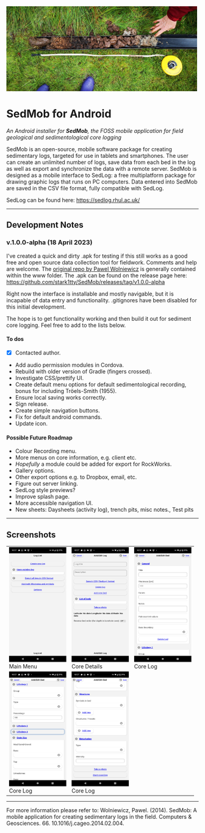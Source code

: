 <img src="https://github.com/stark1tty/SedMob/raw/master/developer/Banner/core.jpg" alt="Banner" width="500"/>

SedMob for Android
======
*An Android installer for **SedMob**, the FOSS mobile application for field geological and sedimentological core logging*

SedMob is an open-source, mobile software package for creating sedimentary logs, targeted for use in tablets and smartphones. The user can create an unlimited number of logs, save data from each bed in the log as well as export and synchronize the data with a remote server. SedMob is designed as a mobile interface to SedLog: a free multiplatform package for drawing graphic logs that runs on PC computers. Data entered into SedMob are saved in the CSV file format, fully compatible with SedLog.

SedLog can be found here: https://sedlog.rhul.ac.uk/

---

## Development Notes

### v.1.0.0-alpha (18 April 2023) 

I've created a quick and dirty .apk for testing if this still works as a good free and open source data collection tool for fieldwork. Comments and help are welcome. The [original repo by Pawel Wolniewicz](https://github.com/pwlw/SedMob) is generally contained within the www folder. The .apk can be found on the release page here: https://github.com/stark1tty/SedMob/releases/tag/v1.0.0-alpha

Right now the interface is installable and mostly navigable, but it is incapable of data entry and functionality. .gitignores have been disabled for this initial development.

The hope is to get functionality working and then build it out for sediment core logging. Feel free to add to the lists below.

#### To dos
- [x] Contacted author.
- Add audio permission modules in Cordova.
- Rebuild with older version of Gradle (fingers crossed).
- Investigate CSS/prettify UI.
- Create default menu options for default sedimentological recording, bonus for including Tröels-Smith (1955).
- Ensure local saving works correctly.
- Sign release.
- Create simple navigation buttons.
- Fix for default android commands.
- Update icon.

#### Possible Future Roadmap
- Colour Recording menu.
- More menus on core information, e.g. client etc.
- *Hopefully* a module could be added for export for RockWorks.
- Gallery options.
- Other export options e.g. to Dropbox, email, etc.
- Figure out server linking.
- SedLog style previews?
- Improve splash page.
- More accessible navigation UI.
- New sheets: Daysheets (activity log), trench pits, misc notes., Test pits

---

## Screenshots

<center>
<table>
  <tr>
    <td><a href="https://github.com/stark1tty/SedMob/raw/master/developer/Screenshots/2023-03/Screenshot_20230419-105712.png"><img src="https://github.com/stark1tty/SedMob/raw/master/developer/Screenshots/2023-03/Screenshot_20230419-105712.png" alt="Screenshot 1" width="150" height="300"></a><br> Main Menu</td>
    <td><a href="https://github.com/stark1tty/SedMob/raw/master/developer/Screenshots/2023-03/Screenshot_20230419-105720.png"><img src="https://github.com/stark1tty/SedMob/raw/master/developer/Screenshots/2023-03/Screenshot_20230419-105720.png" alt="Screenshot 2" width="150" height="300"></a><br> Core Details</td>
    <td><a href="https://github.com/stark1tty/SedMob/raw/master/developer/Screenshots/2023-03/Screenshot_20230419-105729.png"><img src="https://github.com/stark1tty/SedMob/raw/master/developer/Screenshots/2023-03/Screenshot_20230419-105729.png" alt="Screenshot 3" width="150" height="300"></a><br>Core Log</td>
  </tr>
  <tr>
    <td><a href="https://github.com/stark1tty/SedMob/raw/master/developer/Screenshots/2023-03/Screenshot_20230419-105737.png"><img src="https://github.com/stark1tty/SedMob/raw/master/developer/Screenshots/2023-03/Screenshot_20230419-105737.png" alt="Screenshot 4" width="150" height="300"></a><br>Core Log</td>
    <td><a href="https://github.com/stark1tty/SedMob/raw/master/developer/Screenshots/2023-03/Screenshot_20230419-105741.png"><img src="https://github.com/stark1tty/SedMob/raw/master/developer/Screenshots/2023-03/Screenshot_20230419-105741.png" alt="Screenshot 5" width="150" height="300"></a><br>Core Log</td>
    <td></td>
  </tr>
</table>
</center>

---

For more information please refer to: 
Wolniewicz, Pawel. (2014). SedMob: A mobile application for creating sedimentary logs in the field. Computers & Geosciences. 66. 10.1016/j.cageo.2014.02.004. 
